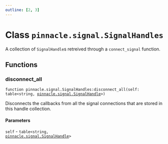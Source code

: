 ```yaml
---
outline: [2, 3]
---
```


# Class `pinnacle.signal.SignalHandles`


A collection of `SignalHandle`s retreived through a `connect_signal` function.



## Functions

### <Badge type="method" text="method" /> disconnect_all

<div class="language-lua"><pre><code>function pinnacle.signal.SignalHandles:disconnect_all(self: table&lt;string, <a href="/lua-reference/main/classes/pinnacle.signal.SignalHandle">pinnacle.signal.SignalHandle</a>>)</code></pre></div>

Disconnects the callbacks from all the signal connections that are stored in this handle collection.


#### Parameters

`self`
	- <code>table&lt;string, <a href="/lua-reference/main/classes/pinnacle.signal.SignalHandle">pinnacle.signal.SignalHandle</a>></code>






